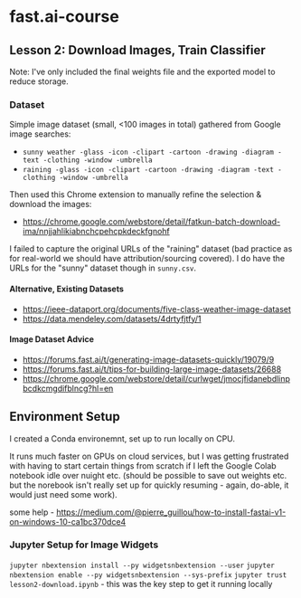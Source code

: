 # fast.ai-course


## Lesson 2: Download Images, Train Classifier
Note: I've only included the final weights file and the exported model to reduce storage.

### Dataset 
Simple image dataset (small, <100 images in total) gathered from Google image searches:
* `sunny weather -glass -icon -clipart -cartoon -drawing -diagram -text -clothing -window -umbrella`
* `raining -glass -icon -clipart -cartoon -drawing -diagram -text -clothing -window -umbrella`

Then used this Chrome extension to manually refine the selection & download the images:
* https://chrome.google.com/webstore/detail/fatkun-batch-download-ima/nnjjahlikiabnchcpehcpkdeckfgnohf

I failed to capture the original URLs of the "raining" dataset (bad practice as for real-world we should have attribution/sourcing covered).
I do have the URLs for the "sunny" dataset though in `sunny.csv`.

#### Alternative, Existing Datasets
* https://ieee-dataport.org/documents/five-class-weather-image-dataset
* https://data.mendeley.com/datasets/4drtyfjtfy/1

#### Image Dataset Advice
* https://forums.fast.ai/t/generating-image-datasets-quickly/19079/9
* https://forums.fast.ai/t/tips-for-building-large-image-datasets/26688
* https://chrome.google.com/webstore/detail/curlwget/jmocjfidanebdlinpbcdkcmgdifblncg?hl=en


## Environment Setup
I created a Conda environemnt, set up to run locally on CPU.

It runs much faster on GPUs on cloud services, but I was getting frustrated with having to start certain things from scratch if I left the Google Colab notebook idle over nuight etc. (should be possible to save out weights etc. but the norebook isn't really set up for quickly resuming - again, do-able, it would just need some work).

some help - https://medium.com/@pierre_guillou/how-to-install-fastai-v1-on-windows-10-ca1bc370dce4

### Jupyter Setup for Image Widgets
`jupyter nbextension install --py widgetsnbextension --user`
`jupyter nbextension enable --py widgetsnbextension --sys-prefix`
`jupyter trust lesson2-download.ipynb` - this was the key step to get it running locally
